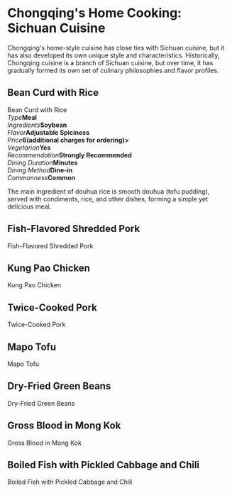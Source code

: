 # Chongqing's Home Cooking: Sichuan Cuisine

Chongqing's home-style cuisine has close ties with Sichuan cuisine, but it has also developed its own unique style and characteristics. Historically, Chongqing cuisine is a branch of Sichuan cuisine, but over time, it has gradually formed its own set of culinary philosophies and flavor profiles.

## Bean Curd with Rice

<Chinese word="豆花饭">
<template #pinyin>dòu huā fàn</template>
Bean Curd with Rice
</Chinese>

<Description>
<div><i>Type</i><b>Meal</b></div>
<div><i>Ingredients</i><b>Soybean</b></div>
<div><i>Flavor</i><b>Adjustable Spiciness</b></div>
<div><i>Price</i><b><CNY>6</CNY>(additional charges for ordering)></b></div>
<div><i>Vegetarian</i><b>Yes</b></div>
<div><i>Recommendation</i><b>Strongly Recommended</b></div>
<div><i>Dining Duration</i><b>Minutes</b></div>
<div><i>Dining Method</i><b>Dine-in</b></div>
<div><i>Commonness</i><b>Common</b></div>
</Description>

The main ingredient of douhua rice is smooth douhua (tofu pudding), served with condiments, rice, and other dishes, forming a simple yet delicious meal.

<YouTube link="https://youtu.be/XbbREufg8z4?si=B3tnZJ9hNqq755gN&t=428">
<template #cover><img src="../../assets/youtube/chinese-streect-food-tour-in-chongqing.jpg" alt="Chinese Street Food Tour in Chongqing, China" /></template>
<template #title>Chinese Street Food Tour in Chongqing, China | BEST Alleyway Food in China</template>
<template #author>The Food Ranger</template>
<template #description>I made my way to Chongqing, in search of the best Chinese street food and unique Chinese Sichuan food. I found a ton of street food and specialty Chongqing snacks. There was a lot of Chinese street food on every corner.</template>
</YouTube>

## Fish-Flavored Shredded Pork

<Chinese word="鱼香肉丝">
<template #pinyin>yú xiāng ròu sī</template>
Fish-Flavored Shredded Pork
</Chinese>

## Kung Pao Chicken

<Chinese word="宫保鸡丁">
<template #pinyin>gōng bǎo jī dīng</template>
Kung Pao Chicken
</Chinese>

## Twice-Cooked Pork

<Chinese word="回锅肉">
<template #pinyin>huí guō ròu</template>
Twice-Cooked Pork
</Chinese>

## Mapo Tofu

<Chinese word="麻婆豆腐">
<template #pinyin>má pó dòu fǔ</template>
Mapo Tofu
</Chinese>

## Dry-Fried Green Beans

<Chinese word="干煸四季豆">
<template #pinyin>gān biān sì jì dòu</template>
Dry-Fried Green Beans
</Chinese>

## Gross Blood in Mong Kok

<Chinese word="毛血旺">
<template #pinyin>máo xuè wàng</template>
Gross Blood in Mong Kok
</Chinese>

## Boiled Fish with Pickled Cabbage and Chili

<Chinese word="酸菜鱼">
<template #pinyin>suān cài yú</template>
Boiled Fish with Pickled Cabbage and Chili
</Chinese>